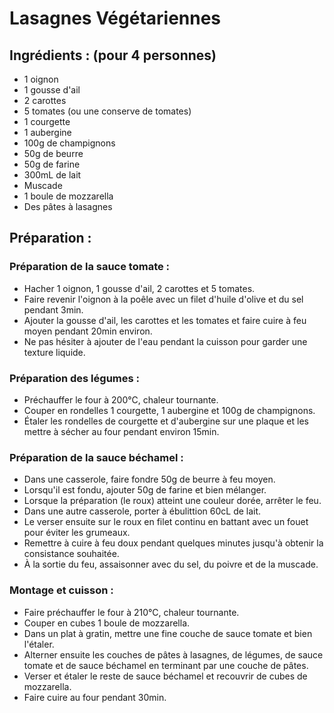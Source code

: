 # Lasagnes Végétariennes

## Ingrédients : (pour 4 personnes)
* 1 oignon
* 1 gousse d'ail
* 2 carottes
* 5 tomates (ou une conserve de tomates)
* 1 courgette
* 1 aubergine
* 100g de champignons
* 50g de beurre
* 50g de farine
* 300mL de lait
* Muscade
* 1 boule de mozzarella
* Des pâtes à lasagnes

## Préparation :
### Préparation de la sauce tomate :
* Hacher 1 oignon, 1 gousse d'ail, 2 carottes et 5 tomates.
* Faire revenir l'oignon à la poêle avec un filet d'huile d'olive et du sel pendant 3min.
* Ajouter la gousse d'ail, les carottes et les tomates et faire cuire à feu moyen pendant 20min environ.
* Ne pas hésiter à ajouter de l'eau pendant la cuisson pour garder une texture liquide.

### Préparation des légumes :
* Préchauffer le four à 200°C, chaleur tournante.
* Couper en rondelles 1 courgette, 1 aubergine et 100g de champignons.
* Étaler les rondelles de courgette et d'aubergine sur une plaque et les mettre à sécher au four pendant environ 15min.

### Préparation de la sauce béchamel :
* Dans une casserole, faire fondre 50g de beurre à feu moyen.
* Lorsqu'il est fondu, ajouter 50g de farine et bien mélanger.
* Lorsque la préparation (le roux) atteint une couleur dorée, arrêter le feu.
* Dans une autre casserole, porter à ébulittion 60cL de lait.
* Le verser ensuite sur le roux en filet continu en battant avec un fouet pour éviter les grumeaux.
* Remettre à cuire à feu doux pendant quelques minutes jusqu'à obtenir la consistance souhaitée.
* À la sortie du feu, assaisonner avec du sel, du poivre et de la muscade.

### Montage et cuisson :
* Faire préchauffer le four à 210°C, chaleur tournante.
* Couper en cubes 1 boule de mozzarella.
* Dans un plat à gratin, mettre une fine couche de sauce tomate et bien l'étaler.
* Alterner ensuite les couches de pâtes à lasagnes, de légumes, de sauce tomate et de sauce béchamel en terminant par une couche de pâtes.
* Verser et étaler le reste de sauce béchamel et recouvrir de cubes de mozzarella.
* Faire cuire au four pendant 30min.
